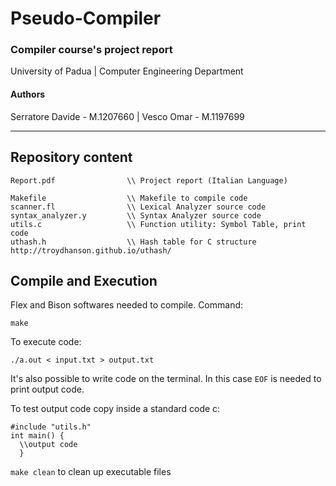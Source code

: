# Pseudo-Compiler

### Compiler course's project report
University of Padua | Computer Engineering Department


#### Authors
Serratore Davide - M.1207660 | Vesco Omar - M.1197699

---

## Repository content

	Report.pdf                \\ Project report (Italian Language)

	Makefile                  \\ Makefile to compile code
	scanner.fl                \\ Lexical Analyzer source code
	syntax_analyzer.y         \\ Syntax Analyzer source code
	utils.c                   \\ Function utility: Symbol Table, print code 
	uthash.h                  \\ Hash table for C structure http://troydhanson.github.io/uthash/



## Compile and Execution

Flex and Bison softwares needed to compile. Command:

	make 

To execute code:

	./a.out < input.txt > output.txt

It's also possible to write code on the terminal. In this case `EOF` is needed to print output code. 

To test output code copy inside a standard code c:

	#include "utils.h"
	int main() {
      \\output code 
      }

`make clean` to clean up executable files
